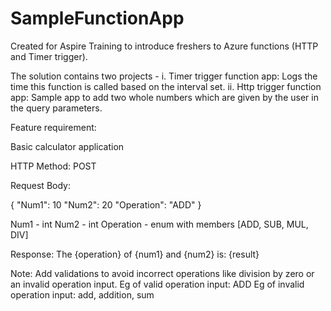 # SampleFunctionApp
Created for Aspire Training to introduce freshers to Azure functions (HTTP and Timer trigger).

The solution contains two projects -
i. Timer trigger function app: Logs the time this function is called based on the interval set.
ii. Http trigger function app: Sample app to add two whole numbers which are given by the user in the query parameters.



Feature requirement: 

Basic calculator application

HTTP Method: POST

Request Body:

{
	"Num1": 10
	"Num2": 20
	"Operation": "ADD"
}

Num1 - int
Num2 - int
Operation - enum with members [ADD, SUB, MUL, DIV]


Response:
The {operation} of {num1} and {num2} is: {result}


Note: Add validations to avoid incorrect operations like division by zero or an invalid operation input.
Eg of valid operation input: ADD
Eg of invalid operation input: add, addition, sum

